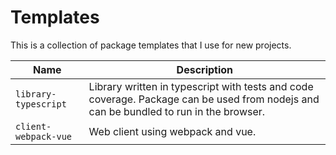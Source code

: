 # Templates
This is a collection of package templates that I use for new projects.

| Name | Description |
|-|-|
| `library-typescript` | Library written in typescript with tests and code coverage. Package can be used from nodejs and can be bundled to run in the browser. |
| `client-webpack-vue` | Web client using webpack and vue. |
